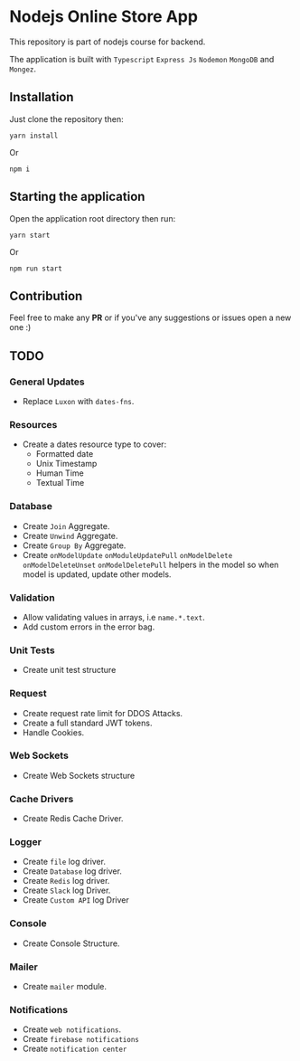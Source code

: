# Nodejs Online Store App

This repository is part of nodejs course for backend.

The application is built with `Typescript` `Express Js` `Nodemon` `MongoDB` and `Mongez`.

## Installation

Just clone the repository then:

`yarn install`

Or

`npm i`

## Starting the application

Open the application root directory then run:

`yarn start`

Or

`npm run start`

## Contribution

Feel free to make any **PR** or if you've any suggestions or issues open a new one :)

## TODO

### General Updates

- Replace `Luxon` with `dates-fns`.

### Resources

- Create a dates resource type to cover:
  - Formatted date
  - Unix Timestamp
  - Human Time
  - Textual Time

### Database

- Create `Join` Aggregate.
- Create `Unwind` Aggregate.
- Create `Group By` Aggregate.
- Create `onModelUpdate` `onModuleUpdatePull` `onModelDelete` `onModelDeleteUnset` `onModelDeletePull` helpers in the model so when model is updated, update other models.

### Validation

- Allow validating values in arrays, i.e `name.*.text`.
- Add custom errors in the error bag.

### Unit Tests

- Create unit test structure

### Request

- Create request rate limit for DDOS Attacks.
- Create a full standard JWT tokens.
- Handle Cookies.

### Web Sockets

- Create Web Sockets structure

### Cache Drivers

- Create Redis Cache Driver.

### Logger

- Create `file` log driver.
- Create `Database` log driver.
- Create `Redis` log driver.
- Create `Slack` log Driver.
- Create `Custom API` log Driver

### Console

- Create Console Structure.

### Mailer

- Create `mailer` module.

### Notifications

- Create `web notifications`.
- Create `firebase notifications`
- Create `notification center`
